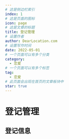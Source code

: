 ```yaml
---
# 这是侧边栏索引
index: 1
# 这是页面的图标
icon: page
# 这是文章的标题
title: 登记管理
# 设置作者
author: DearLocation.com
# 设置写作时间
date: 2022-05-01
# 一个页面可以有多个分类
category:
  - 恋爱
# 一个页面可以有多个标签
tag:
  - 恋爱
# 此页面会出现在首页的文章板块中
star: true
---
```


# 登记管理

## 登记信息
